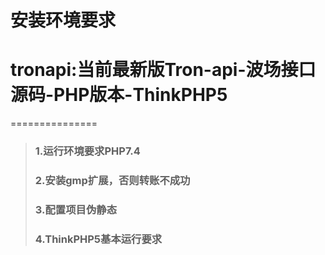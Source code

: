 # 安装环境要求

# tronapi:当前最新版Tron-api-波场接口源码-PHP版本-ThinkPHP5
===============
>### 1.运行环境要求PHP7.4
>### 2.安装gmp扩展，否则转账不成功
>### 3.配置项目伪静态
>### 4.ThinkPHP5基本运行要求
